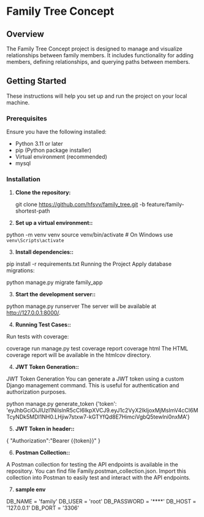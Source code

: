 # Family Tree Concept

## Overview

The Family Tree Concept project is designed to manage and visualize relationships between family members. It includes functionality for adding members, defining relationships, and querying paths between members.

## Getting Started

These instructions will help you set up and run the project on your local machine.

### Prerequisites

Ensure you have the following installed:

- Python 3.11 or later
- pip (Python package installer)
- Virtual environment (recommended)
- mysql

### Installation

1. **Clone the repository:**

   
   git clone  https://github.com/hfsvv/family_tree.git  -b feature/family-shortest-path


2. **Set up a virtual environment::**


python -m venv venv
source venv/bin/activate  # On Windows use `venv\Scripts\activate`


3. **Install dependencies::**

pip install -r requirements.txt
Running the Project
Apply database migrations:


python manage.py migrate family_app

3. **Start the development server::**


python manage.py runserver
The server will be available at http://127.0.0.1:8000/.


4. **Running Test Cases::**


Run tests with coverage:


coverage run manage.py test
coverage report
coverage html
The HTML coverage report will be available in the htmlcov directory.


4. **JWT Token Generation::**

JWT Token Generation
You can generate a JWT token using a custom Django management command. This is useful for authentication and authorization purposes.



python manage.py generate_token
{'token': 'eyJhbGciOiJIUzI1NiIsInR5cCI6IkpXVCJ9.eyJ1c2VyX2lkIjoxMjMsImV4cCI6MTcyNDk5MDI1NH0.LHjiw7stxw7-kGTYfQd8E7HimciVgbQ5tewlni0nxMA'}


5. **JWT Token in header::**


{
    "Authorization":"Bearer {{token}}"
}


6. **Postman Collection::**

A Postman collection for testing the API endpoints is available in the repository. You can find file Family.postman_collection.json. Import this collection into Postman to easily test and interact with the API endpoints.



7. **sample env**

DB_NAME = 'family'
DB_USER = 'root'
DB_PASSWORD = '****'
DB_HOST = '127.0.0.1'
DB_PORT = '3306'